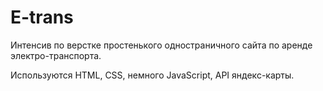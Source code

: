 # E-trans

Интенсив по верстке простенького одностраничного сайта по аренде электро-транспорта.

Используются HTML, CSS, немного JavaScript, API яндекс-карты.
